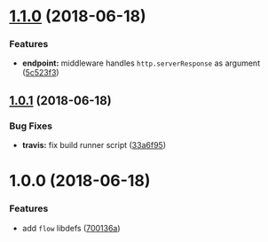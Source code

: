 # [1.1.0](https://github.com/qiwi/health-indicator/compare/v1.0.1...v1.1.0) (2018-06-18)


### Features

* **endpoint:** middleware handles `http.serverResponse` as argument ([5c523f3](https://github.com/qiwi/health-indicator/commit/5c523f3))

## [1.0.1](https://github.com/qiwi/health-indicator/compare/v1.0.0...v1.0.1) (2018-06-18)


### Bug Fixes

* **travis:** fix build runner script ([33a6f95](https://github.com/qiwi/health-indicator/commit/33a6f95))

# 1.0.0 (2018-06-18)


### Features

* add `flow` libdefs ([700136a](https://github.com/qiwi/health-indicator/commit/700136a))
